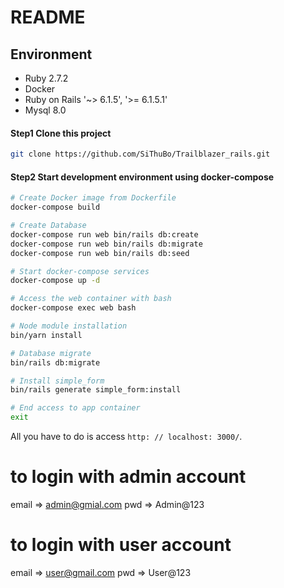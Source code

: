 # README

## Environment

- Ruby 2.7.2
- Docker
- Ruby on Rails '~> 6.1.5', '>= 6.1.5.1'
- Mysql 8.0

#### Step1 Clone this project

```bash
git clone https://github.com/SiThuBo/Trailblazer_rails.git
```

#### Step2 Start development environment using docker-compose

```bash
# Create Docker image from Dockerfile
docker-compose build

# Create Database
docker-compose run web bin/rails db:create
docker-compose run web bin/rails db:migrate
docker-compose run web bin/rails db:seed

# Start docker-compose services
docker-compose up -d

# Access the web container with bash
docker-compose exec web bash

# Node module installation
bin/yarn install

# Database migrate
bin/rails db:migrate

# Install simple_form
bin/rails generate simple_form:install

# End access to app container
exit

```
All you have to do is access `http: // localhost: 3000/`.

# to login with admin account
email => admin@gmial.com
pwd => Admin@123
# to login with user account 
email => user@gmail.com
pwd => User@123
